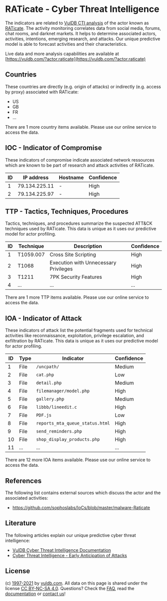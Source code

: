 # RATicate - Cyber Threat Intelligence

The indicators are related to [VulDB CTI analysis](https://vuldb.com/?doc.cti) of the actor known as [RATicate](https://vuldb.com/?actor.raticate). The activity monitoring correlates data from social media, forums, chat rooms, and darknet markets. It helps to determine associated actors, activities, intentions, emerging research, and attacks. Our unique predictive model is able to forecast activities and their characteristics.

Live data and more analysis capabilities are available at [https://vuldb.com/?actor.raticate](https://vuldb.com/?actor.raticate)

## Countries

These countries are directly (e.g. origin of attacks) or indirectly (e.g. access by proxy) associated with RATicate:

* US
* GB
* FR
* ...

There are 1 more country items available. Please use our online service to access the data.

## IOC - Indicator of Compromise

These indicators of compromise indicate associated network ressources which are known to be part of research and attack activities of RATicate.

ID | IP address | Hostname | Confidence
-- | ---------- | -------- | ----------
1 | 79.134.225.11 | - | High
2 | 79.134.225.97 | - | High

## TTP - Tactics, Techniques, Procedures

Tactics, techniques, and procedures summarize the suspected ATT&CK techniques used by RATicate. This data is unique as it uses our predictive model for actor profiling.

ID | Technique | Description | Confidence
-- | --------- | ----------- | ----------
1 | T1059.007 | Cross Site Scripting | High
2 | T1068 | Execution with Unnecessary Privileges | High
3 | T1211 | 7PK Security Features | High
4 | ... | ... | ...

There are 1 more TTP items available. Please use our online service to access the data.

## IOA - Indicator of Attack

These indicators of attack list the potential fragments used for technical activities like reconnaissance, exploitation, privilege escalation, and exfiltration by RATicate. This data is unique as it uses our predictive model for actor profiling.

ID | Type | Indicator | Confidence
-- | ---- | --------- | ----------
1 | File | `/uncpath/` | Medium
2 | File | `cat.php` | Low
3 | File | `detail.php` | Medium
4 | File | `filemanager/model.php` | High
5 | File | `gallery.php` | Medium
6 | File | `libbb/lineedit.c` | High
7 | File | `PDF.js` | Low
8 | File | `reports_mta_queue_status.html` | High
9 | File | `send_reminders.php` | High
10 | File | `shop_display_products.php` | High
11 | ... | ... | ...

There are 12 more IOA items available. Please use our online service to access the data.

## References

The following list contains external sources which discuss the actor and the associated activities:

* https://github.com/sophoslabs/IoCs/blob/master/malware-Raticate

## Literature

The following articles explain our unique predictive cyber threat intelligence:

* [VulDB Cyber Threat Intelligence Documentation](https://vuldb.com/?doc.cti)
* [Cyber Threat Intelligence - Early Anticipation of Attacks](https://www.scip.ch/en/?labs.20201022)

## License

(c) [1997-2021](https://vuldb.com/?doc.changelog) by [vuldb.com](https://vuldb.com/?doc.about). All data on this page is shared under the license [CC BY-NC-SA 4.0](https://creativecommons.org/licenses/by-nc-sa/4.0/). Questions? Check the [FAQ](https://vuldb.com/?doc.faq), read the [documentation](https://vuldb.com/?doc) or [contact us](https://vuldb.com/?contact)!
